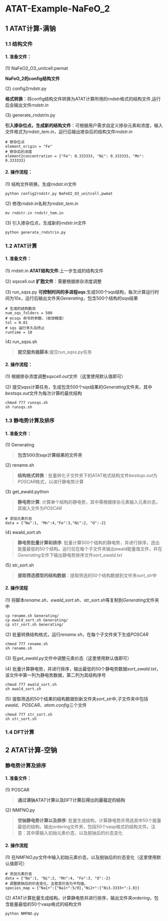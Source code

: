 

# ATAT-Example-NaFeO_2
## 1 ATAT计算-满钠
### 1.1 结构文件


#### 1. 准备文件：

(1) NaFeO2_O3_unitcell.pwmat

**NaFeO_2的config结构文件**

(2) config2rndstr.py

**格式转换**：将config结构文件转换为ATAT计算所用的rndstr格式的结构文件,运行后会输出文件*rndstr.in*

(3) generate_rndstrin.py

**引入掺杂位点，生成新的结构文件**：可根据用户需求自定义掺杂元素和浓度，输入文件格式为*rndstr_tem.in*，运行后输出掺杂后的结构文件*rndstr.in*
```
# 掺杂位点
element_origin = "Fe"
# 掺杂后的浓度
element2concentration = {"Fe": 0.333333, "Ni": 0.333333, "Mn": 0.333333}
```

#### 2. 操作流程：

(1) 结构文件转换，生成*rndstr.in*文件
```
python config2rndstr.py NaFeO2_O3_unitcell.pwmat
```
(2) 修改*rndstr.in*名称为*rndstr_tem.in*
```
mv rndstr.in rndstr_tem.in
```
(3) 引入掺杂位点，生成新的*rndstr.in*文件
```
python generate_rndstrin.py
```

### 1.2 ATAT计算

#### 1. 准备文件：

(1) rndstr.in
**ATAT结构文件**:上一步生成的结构文件

(2) sqscell.out
**扩胞文件**：需要根据掺杂浓度调整

(3) run_sqss.py
**可控制时间的多进程sqs**:生成500个sqs结构，每次计算运行时间为10s，运行后输出文件夹*Generating*，包含500个结构的sqs结果

```
# 生成的结构数目
num_sqs_folders = 500
# mcsqs 命令的参数，（收敛精度）
tol = 0.01       
# sqs 运行多久后终止
runtime = 10    
```

(4) run_sqss.sh
>**提交服务器脚本**:提交*run_sqss.py*任务

#### 2. 操作流程：

(1) 根据掺杂浓度调整*sqscell.out*文件（这里使用默认值即可）

(2) 提交sqss计算任务，生成包含500个sqs结果的*Generating*文件夹，其中*bestsqs.out*文件为每次计算的最优结构
```
chmod 777 runsqs.sh
sh runsqs.sh
```
### 1.3 静电势计算及排序

#### 1. 准备文件：

(1) Generating

>**包含500次sqs计算结果的文件夹**

(2) rename.sh

>**结构格式转换**：批量转化子文件夹下的ATAT格式结构文件*bestsqs.out*为*POSCAR*格式，以进行静电势计算

(3) get_ewald.python

>**静电势计算**: 计算单个结构的静电势，其中需根据掺杂元素输入元素价态，其输入文件为*POSCAR*
```
# 添加元素价态
data = {"Na":1, "Mn":4,"Fe":3,"Ni":2, "O":-2}
```
(4) ewald_sort.sh

>**静电势批量计算和排序**: 批量计算500个结构的静电势，并进行排序，选出能量最低的50个结构。运行后在每个子文件夹输出ewald能量值文件，并在*Generating*文件下输出静电势排序文件*sort_ewald.txt*

(5) str_sort.sh

>**提取筛选模型的结构数据**：提取筛选的50个结构数据到文件夹*sort_str*中

#### 2. 操作流程

(1) 将脚本*rename.sh*、*ewald_sort.sh*、*str_sort.sh*等复制到*Generating*文件夹中
```
cp rename.sh Generating/
cp ewald_sort.sh Generating/
cp str_sort.sh Generating/ 
```
(2) 批量转换结构格式，运行*rename.sh*，在每个子文件夹下生成*POSCAR*
```
chmod 777 rename.sh
sh rename.sh
```
(3) 在*get_ewald.py*文件中调整元素价态（这里使用默认值即可）

(4) 批量计算静电势，并进行排序，输出最低的50个静电势数据*sort_ewald.txt*，该文件中第一列为静电势数据，第二列为其结构序号
```
chmod 777 ewald_sort.sh
sh ewald_sort.sh
```
(5) 提取筛选的50个结果的结构数据到新文件夹*sort_str*中,子文件夹中包括*ewald*、*POSCAR*、*atom.config*三个文件
```
chmod 777 str_sort.sh
sh str_sort.sh
```
### 1.4 DFT计算

## 2 ATAT计算-空钠

### 静电势计算及排序
#### 1. 准备文件：

(1) POSCAR

>**通过满钠ATAT计算以及DFT计算后得出的最稳定的结构**

(2) NMFNO.py

>**空钠静电势计算以及排序**: 批量生成结构，计算静电势并筛选其中50个能量最低的结构，输出ordering文件夹，包括50个vasp格式的结构文件。注意：其中需输入初始元素价态，以及脱钠后的价态变化

#### 2. 操作流程

(1) 在*NMFNO.py*文件中输入初始元素价态，以及脱钠后的价态变化（这里使用默认值即可）
```
# 添加元素价态
data = {"Na":1, "Ni":2, "Mn":4, "Fe":3, "O":-2}
# 调整脱钠后的价态变化，注意其价态为平均值。
species_map = {"Na1+":{"Na1+":5/9},"Ni2+":{"Ni3.3333+":1.0}}
```
(2) ATAT计算批量生成结构，计算静电势并进行排序，输出文件夹*ordering*，包含能量最低的50个vasp格式的结构文件
```
python NMFNO.py
```



